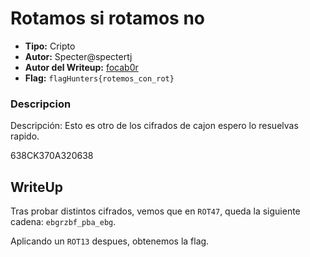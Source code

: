 # Rotamos si rotamos no #

- **Tipo:** Cripto
- **Autor:** Specter@spectertj
- **Autor del Writeup:** [focab0r](https://github.com/focab0r)
- **Flag:** `flagHunters{rotemos_con_rot}`

### Descripcion ###

Descripción: Esto es otro de los cifrados de cajon espero lo resuelvas rapido.

638CK370A320638

## WriteUp ##

Tras probar distintos cifrados, vemos que en `ROT47`, queda la siguiente cadena: `ebgrzbf_pba_ebg`.

Aplicando un `ROT13` despues, obtenemos la flag.

